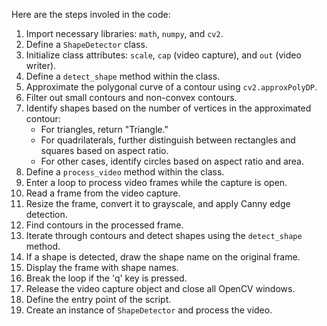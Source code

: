  Here are the steps involed in the code:

1. Import necessary libraries: `math`, `numpy`, and `cv2`.
2. Define a `ShapeDetector` class.
3. Initialize class attributes: `scale`, `cap` (video capture), and `out` (video writer).
4. Define a `detect_shape` method within the class.
5. Approximate the polygonal curve of a contour using `cv2.approxPolyDP`.
6. Filter out small contours and non-convex contours.
7. Identify shapes based on the number of vertices in the approximated contour:
    - For triangles, return "Triangle."
    - For quadrilaterals, further distinguish between rectangles and squares based on aspect ratio.
    - For other cases, identify circles based on aspect ratio and area.
8. Define a `process_video` method within the class.
9. Enter a loop to process video frames while the capture is open.
10. Read a frame from the video capture.
11. Resize the frame, convert it to grayscale, and apply Canny edge detection.
12. Find contours in the processed frame.
13. Iterate through contours and detect shapes using the `detect_shape` method.
14. If a shape is detected, draw the shape name on the original frame.
15. Display the frame with shape names.
16. Break the loop if the 'q' key is pressed.
17. Release the video capture object and close all OpenCV windows.
18. Define the entry point of the script.
19. Create an instance of `ShapeDetector` and process the video.
